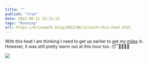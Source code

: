 ```yaml
---
title: ""
publish: "true"
date: 2022-06-21 22:12:13
tags: "Running"
url: https://ericmwalk.blog/2022/06/21/with-this-heat.html
---
```


With this heat I am thinking I need to get up earlier to get my [miles](http://www.strava.com/activities/7344145355) in. However, it was still pretty warm out at this hour too. 😴🥵🏃🏻‍♂️

![](https://ericmwalk.blog/uploads/2022/a967aa8d25.jpg)